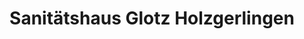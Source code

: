 ---
title: "Sanitätshaus Glotz Holzgerlingen"
url: /holzgerlingen/sanitaetshaus-glotz-holzgerlingen/
shop: Sanitätshaus
---